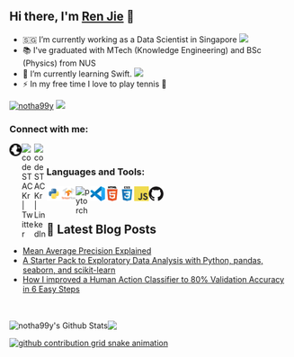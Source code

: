 ## Hi there, I'm [Ren Jie](https://notha99y.github.io/) 👋
- 🇸🇬 I’m currently working as a Data Scientist in Singapore <img src="https://miro.medium.com/max/1120/0*nsgXxd0kwN3qT2ks.gif" width="30"/>
- 📚 I've graduated with MTech (Knowledge Engineering) and BSc (Physics) from NUS
- 🌱 I’m currently learning Swift. <img src="https://media.giphy.com/media/WUlplcMpOCEmTGBtBW/giphy.gif" width="30" />
- ⚡ In my free time I love to play tennis 🎾

<a href="https://github.com/notha99y"><img src="https://komarev.com/ghpvc/?username=notha99y&style=flat&labelColor=black&logo=github&label=PROFILE+VIEWS&color=29bf12" alt="notha99y" /></a>
<a href="https://github.com/notha99y?tab=followers"><img src="https://img.shields.io/github/followers/notha99y"></a>

### Connect with me:

[<img align="left" alt="renjietan.me" width="22px" src="https://raw.githubusercontent.com/iconic/open-iconic/master/svg/globe.svg" />][website]
[<img align="left" alt="codeSTACKr | Twitter" width="22px" src="https://cdn.jsdelivr.net/npm/simple-icons@v3/icons/twitter.svg" />][twitter]
[<img align="left" alt="codeSTACKr | LinkedIn" width="22px" src="https://cdn.jsdelivr.net/npm/simple-icons@v3/icons/linkedin.svg" />][linkedin]

<br />

### Languages and Tools:
<img align="left" alt="Python" width="26px" src="https://raw.githubusercontent.com/github/explore/80688e429a7d4ef2fca1e82350fe8e3517d3494d/topics/python/python.png" />
<img align="left" alt="tensorflow" width="26px" src="https://raw.githubusercontent.com/github/explore/80688e429a7d4ef2fca1e82350fe8e3517d3494d/topics/tensorflow/tensorflow.png" />
<img align="left" alt="pytorch" width="26px" src="https://avatars0.githubusercontent.com/u/21003710?s=200&v=4" />

<img align="left" alt="Visual Studio Code" width="26px" src="https://raw.githubusercontent.com/github/explore/80688e429a7d4ef2fca1e82350fe8e3517d3494d/topics/visual-studio-code/visual-studio-code.png" />
<img align="left" alt="HTML5" width="26px" src="https://raw.githubusercontent.com/github/explore/80688e429a7d4ef2fca1e82350fe8e3517d3494d/topics/html/html.png" />
<img align="left" alt="CSS3" width="26px" src="https://raw.githubusercontent.com/github/explore/80688e429a7d4ef2fca1e82350fe8e3517d3494d/topics/css/css.png" />
<img align="left" alt="JavaScript" width="26px" src="https://raw.githubusercontent.com/github/explore/80688e429a7d4ef2fca1e82350fe8e3517d3494d/topics/javascript/javascript.png" />
<img align="left" alt="GitHub" width="26px" src="https://raw.githubusercontent.com/github/explore/78df643247d429f6cc873026c0622819ad797942/topics/github/github.png" />

<br>
<br>

## 📕 Latest Blog Posts
- [Mean Average Precision Explained](https://builtin.com/articles/mean-average-precision)
- [A Starter Pack to Exploratory Data Analysis with Python, pandas, seaborn, and scikit-learn](https://towardsdatascience.com/a-starter-pack-to-exploratory-data-analysis-with-python-pandas-seaborn-and-scikit-learn-a77889485baf)
- [How I improved a Human Action Classifier to 80% Validation Accuracy in 6 Easy Steps](https://towardsdatascience.com/6-steps-to-quickly-train-a-human-action-classifier-with-validation-accuracy-of-over-80-655fcb8781c5)

<br>
<br>

<a>
<img align="left" alt="notha99y's Github Stats" src="http://github-readme-stats-notha99y.vercel.app/api?username=notha99y&theme=great-gatsby&show_icons=true&hide_border=true" />
</a>
<a>
<img align="left" src="http://github-readme-stats-notha99y.vercel.app/api/top-langs/?username=notha99y&theme=great-gatsby&show_icons=true&hide_border=true&hide=jupyter%20notebook" />
</a>

<br>

[![github contribution grid snake animation](https://cdn.jsdelivr.net/gh/notha99y/notha99y@output/github-contribution-grid-snake-dark.gif)](https://github.com/notha99y)

<!-- ### Credit: https://github.com/anuraghazra/github-readme-stats -->
[website]: https://notha99y.github.io/
[twitter]: https://twitter.com/rahjaytee
[linkedin]: https://www.linkedin.com/in/renjietan/
